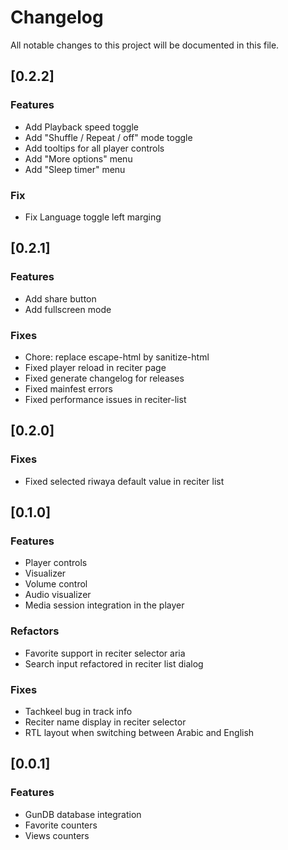 # Changelog

All notable changes to this project will be documented in this file.

## [0.2.2]

### Features

- Add Playback speed toggle
- Add "Shuffle / Repeat / off" mode toggle
- Add tooltips for all player controls
- Add "More options" menu
- Add "Sleep timer" menu

### Fix

- Fix Language toggle left marging

## [0.2.1]

### Features

- Add share button
- Add fullscreen mode

### Fixes

- Chore: replace escape-html by sanitize-html
- Fixed player reload in reciter page
- Fixed generate changelog for releases
- Fixed mainfest errors
- Fixed performance issues in reciter-list

## [0.2.0]

### Fixes

- Fixed selected riwaya default value in reciter list

## [0.1.0]

### Features

- Player controls
- Visualizer
- Volume control
- Audio visualizer
- Media session integration in the player

### Refactors

- Favorite support in reciter selector aria
- Search input refactored in reciter list dialog

### Fixes

- Tachkeel bug in track info
- Reciter name display in reciter selector
- RTL layout when switching between Arabic and English

## [0.0.1]

### Features

- GunDB database integration
- Favorite counters
- Views counters
